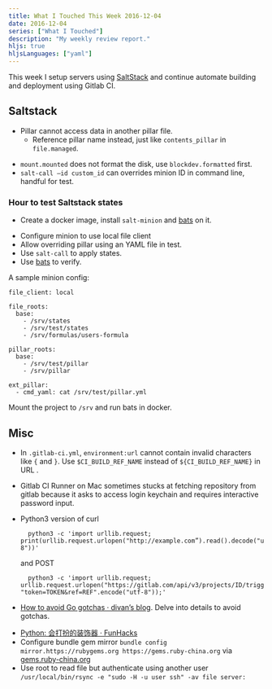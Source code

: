 ```yaml
---
title: What I Touched This Week 2016-12-04
date: 2016-12-04
series: ["What I Touched"]
description: "My weekly review report."
hljs: true
hljsLanguages: ["yaml"]
---
```


This week I setup servers using [SaltStack][1] and continue automate building and deployment using Gitlab CI.

<!--more-->

## Saltstack
- Pillar cannot access data in another pillar file.
	* Reference pillar name instead, just like `contents_pillar` in `file.managed`.
* `mount.mounted` does not format the disk, use `blockdev.formatted` first.
* `salt-call —id custom_id` can overrides minion ID in command line, handful for test.

### Hour to test Saltstack states

- Create a docker image, install `salt-minion`  and  [bats][2] on it.
* Configure minion to use local file client
* Allow overriding pillar using an YAML file in test.
* Use `salt-call` to apply states.
* Use [bats][3] to verify.

A sample minion config:

```
file_client: local

file_roots:
  base:
    - /srv/states
    - /srv/test/states
    - /srv/formulas/users-formula

pillar_roots:
  base:
    - /srv/test/pillar
    - /srv/pillar
    
ext_pillar:
  - cmd_yaml: cat /srv/test/pillar.yml
```

Mount the project to `/srv` and run bats in docker.

## Misc
- In `.gitlab-ci.yml`, `environment:url` cannot contain invalid characters like `{` and `}`. Use `$CI_BUILD_REF_NAME` instead of `${CI_BUILD_REF_NAME}` in URL .
- Gitlab CI Runner on Mac sometimes stucks at fetching repository from gitlab because it asks to access login keychain and requires interactive password input.
- Python3 version of curl

        python3 -c 'import urllib.request; print(urllib.request.urlopen("http://example.com”).read().decode("utf-8"))'

    and POST
    
        python3 -c 'import urllib.request; urllib.request.urlopen("https://gitlab.com/api/v3/projects/ID/trigger/builds", "token=TOKEN&ref=REF".encode("utf-8"));'

- [How to avoid Go gotchas ·  divan’s blog][4]. Delve into details to avoid gotchas.
* [Python: 会打扮的装饰器 · FunHacks][5]
* Configure bundle gem mirror `bundle config mirror.https://rubygems.org https://gems.ruby-china.org` via  [gems.ruby-china.org][6]
* Use root to read file but authenticate using another user `/usr/local/bin/rsync -e "sudo -H -u user ssh" -av file server:`

[1]:	https://saltstack.com
[2]:	https://github.com/sstephenson/bats
[3]:	https://github.com/sstephenson/bats
[4]:	https://divan.github.io/posts/avoid_gotchas/
[5]:	https://funhacks.net/2016/11/22/decorator/?hmsr=toutiao.io&utm_medium=toutiao.io&utm_source=toutiao.io
[6]:	https://gems.ruby-china.org
